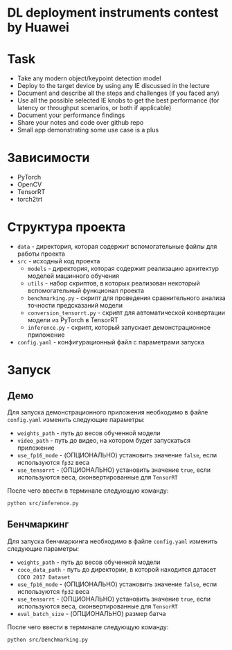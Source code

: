 # DL deployment instruments contest by Huawei

# Task
- Take any modern object/keypoint detection model
- Deploy to the target device by using any IE discussed in the lecture
- Document and describe all the steps and challenges (if you faced any)
- Use all the possible selected IE knobs to get the best performance (for latency or throughput scenarios, or both if applicable)
- Document your performance findings 
- Share your notes and code over github repo
- Small app demonstrating some use case is a plus

# Зависимости
- PyTorch
- OpenCV
- TensorRT
- torch2trt

# Структура проекта
- `data` - директория, которая содержит вспомогательные файлы для
работы проекта
- `src` - исходный код проекта
    - `models` - директория, которая содержит реализацию архитектур
    моделей машинного обучения
    - `utils` - набор скриптов, в которых реализован некоторый 
    вспомогательный функционал проекта
    - `benchmarking.py` - скрипт для проведения сравнительного 
    анализа точности предсказаний модели
    - `conversion_tensorrt.py` - скрипт для автоматической
    конвертации модели из PyTorch в TensorRT
    - `inference.py` - скрипт, который запускает демонстрационное
    приложение
- `config.yaml` - конфигурационный файл с параметрами запуска

# Запуск
## Демо
Для запуска демонстрационного приложения необходимо в файле 
`config.yaml` изменить следующие параметры:
- `weights_path` - путь до весов обученной модели
- `video_path` - путь до видео, на котором будет запускаться приложение
- `use_fp16_mode` - (ОПЦИОНАЛЬНО) установить значение `false`, если
используются `fp32` веса
- `use_tensorrt` - (ОПЦИОНАЛЬНО) установить значение `true`, если
используются веса, сконвертированные для `TensorRT`

После чего ввести в терминале следующую команду:
```shell script
python src/inference.py
```

## Бенчмаркинг
Для запуска бенчмаркинга необходимо в файле `config.yaml` изменить
следующие параметры:
- `weights_path` - путь до весов обученной модели
- `coco_data_path` - путь до директории, в которой находится датасет
`COCO 2017 Dataset`
- `use_fp16_mode` - (ОПЦИОНАЛЬНО) установить значение `false`, если
используются `fp32` веса
- `use_tensorrt` - (ОПЦИОНАЛЬНО) установить значение `true`, если
используются веса, сконвертированные для `TensorRT`
- `eval_batch_size` - (ОПЦИОНАЛЬНО) размер батча

После чего ввести в терминале следующую команду:
```shell script
python src/benchmarking.py
```
